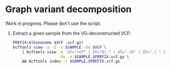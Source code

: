 # Graph variant decomposition

Work in progress. Please don't use the script.

1. Extract a given sample from the VG-deconstructed VCF:

    ```sh
    PREFIX=$(basename $VCF .vcf.gz)
    bcftools view -a -I -s $SAMPLE -Ou $VCF \
        | bcftools view -e 'GT="ref" | GT="0|." | GT=".|0" | GT=".|." | GT="."' \
                        -Oz -o $SAMPLE.$PREFIX.vcf.gz \
	    && bcftools index -t $SAMPLE.$PREFIX.vcf.gz
    ```

